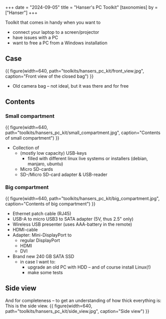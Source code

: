+++
date = "2024-09-05"
title = "Hanser's PC Toolkit"
[taxonomies]
by = ["Hanser"]
+++

Toolkit that comes in handy when you want to
- connect your laptop to a screen/projector
- have issues with a PC
- want to free a PC from a Windows installation

## Case
{{ figure(width=640, path="toolkits/hansers_pc_kit/front_view.jpg", caption="Front view of the closed bag") }}

- Old camera bag – not ideal, but it was there and for free

## Contents

### Small compartment

{{ figure(width=640, path="toolkits/hansers_pc_kit/small_compartment.jpg", caption="Contents of small compartment") }}

- Collection of
    - (mostly low capacity) USB-keys
        - filled with different linux live systems or installers (debian, manjaro, ubuntu)
    - Micro SD-cards
    - SD-/Micro SD-card adapter & USB-reader

### Big compartment
{{ figure(width=640, path="toolkits/hansers_pc_kit/big_compartment.jpg", caption="Contents of big compartment") }}

- Ethernet patch cable (RJ45)
- USB-A to micro USB3 to SATA adapter (5V, thus 2.5" only)
- Wireless USB presenter (uses AAA-battery in the remote)
- HDMI-cable
- Adapter: Mini-DisplayPort to
    - regular DisplayPort
    - HDMI
    - DVI
- Brand new 240 GB SATA SSD
    - in case I want to:
        - upgrade an old PC with HDD – and of course install Linux(!)
        - make some tests

## Side view

And for completeness – to get an understanding of how thick everything is: This is the side view.
{{ figure(width=640, path="toolkits/hansers_pc_kit/side_view.jpg", caption="Side view") }}


